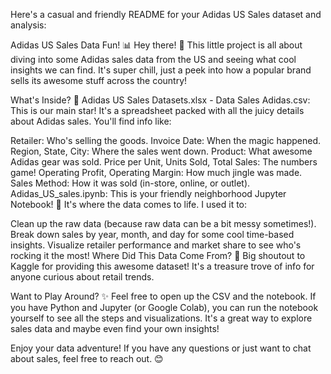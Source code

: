 Here's a casual and friendly README for your Adidas US Sales dataset and analysis:

Adidas US Sales Data Fun! 📊
Hey there! 👋 This little project is all about diving into some Adidas sales data from the US and seeing what cool insights we can find. It's super chill, just a peek into how a popular brand sells its awesome stuff across the country!

What's Inside? 📂
Adidas US Sales Datasets.xlsx - Data Sales Adidas.csv: This is our main star! It's a spreadsheet packed with all the juicy details about Adidas sales. You'll find info like:

Retailer: Who's selling the goods.
Invoice Date: When the magic happened.
Region, State, City: Where the sales went down.
Product: What awesome Adidas gear was sold.
Price per Unit, Units Sold, Total Sales: The numbers game!
Operating Profit, Operating Margin: How much jingle was made.
Sales Method: How it was sold (in-store, online, or outlet).
Adidas_US_sales.ipynb: This is your friendly neighborhood Jupyter Notebook! 📓 It's where the data comes to life. I used it to:

Clean up the raw data (because raw data can be a bit messy sometimes!).
Break down sales by year, month, and day for some cool time-based insights.
Visualize retailer performance and market share to see who's rocking it the most!
Where Did This Data Come From? 🤔
Big shoutout to Kaggle for providing this awesome dataset! It's a treasure trove of info for anyone curious about retail trends. 

Want to Play Around? ✨
Feel free to open up the CSV and the notebook. If you have Python and Jupyter (or Google Colab), you can run the notebook yourself to see all the steps and visualizations. It's a great way to explore sales data and maybe even find your own insights!

Enjoy your data adventure! If you have any questions or just want to chat about sales, feel free to reach out. 😊
